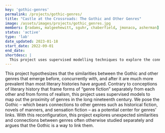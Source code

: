 ```yaml
---
key: 'gothic-genres'
permalink: /projects/gothic-genres/
title: "Castle at the Crossroads: The Gothic and Other Genres"
image: /assets/images/projects/gothic_genres.jpg
members: [radams, malgeehewitt, sguhr, chaberfield, jmonaco, asherman]
status: 'active'
type: 'lab'
date_updated: 2023-01-18
start_date: 2022-09-01
end_date:
shortdesc: |
  This project uses supervised modelling techniques to explore the connections of the gothic novel to contemporaneous modes of literary realism.
---
```


This project hypothesizes that the similarities between the Gothic and other genres that emerge before, concurrently with, and after it are much more prevalent than most literary histories have argued. Contrary to conceptions of literary history that frame forms of “genre fiction” separately from each other and from forms of realism, this project uses supervised models to map out the proximity of genres in the long nineteenth century. We pose the Gothic – which bears connections to other genres such as historical fiction, novels of manners, and sensation fiction – as a potential center for genres’ links. With this reconfiguration, this project explores unexpected similarities and connections between genres often otherwise studied separately and argues that the Gothic is a way to link them.
